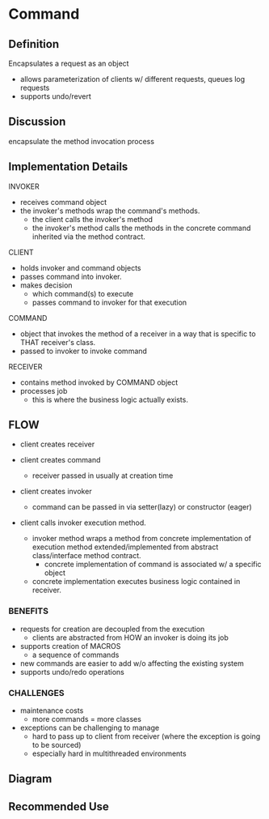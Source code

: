 # Command 

## Definition
Encapsulates a request as an object
- allows parameterization of clients w/ different requests, queues log requests
- supports undo/revert

## Discussion
encapsulate the method invocation process

## Implementation Details

INVOKER
- receives command object
- the invoker's methods wrap the command's methods. 
    - the client calls the invoker's method
    - the invoker's method calls the methods in the concrete command inherited via
    the method contract.  

CLIENT
- holds invoker and command objects
- passes command into invoker.
- makes decision
    - which command(s) to execute
    - passes command to invoker for that execution

COMMAND
- object that invokes the method of a receiver in a way that is specific to 
THAT receiver's class.
- passed to invoker to invoke command

RECEIVER
- contains method invoked by COMMAND object
- processes job
    - this is where the business logic actually exists. 
    

## FLOW
- client creates receiver
- client creates command
    - receiver passed in usually at creation time
- client creates invoker
    - command can be passed in via setter(lazy) or constructor (eager)

- client calls invoker execution method. 
    - invoker method wraps a method from concrete implementation of execution method
    extended/implemented from abstract class/interface method contract. 
        - concrete implementation of command is associated w/ a specific object
    - concrete implementation executes business logic contained in receiver.
    
### BENEFITS
- requests for creation are decoupled from the execution
    - clients are abstracted from HOW an invoker is doing its job
- supports creation of MACROS
    - a sequence of commands
- new commands are easier to add w/o affecting the existing system
- supports undo/redo operations

### CHALLENGES
- maintenance costs
    - more commands = more classes
- exceptions can be challenging to manage
    - hard to pass up to client from receiver (where the exception is going to be
    sourced)
    - especially hard in multithreaded environments


## Diagram

## Recommended Use



